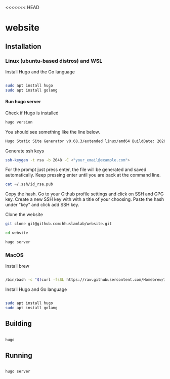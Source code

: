 <<<<<<< HEAD
# website

## Installation

### Linux (ubuntu-based distros) and WSL

Install Hugo and the Go language

``` sh

sudo apt install hugo
sudo apt install golang

```
#### Run hugo server
Check if Hugo is installed
```sh
hugo version 
```
You should see something like the line below.
```sh
Hugo Static Site Generator v0.68.3/extended linux/amd64 BuildDate: 2020-03-25T06:15:45Z
```

Generate ssh keys
```sh
ssh-keygen -t rsa -b 2048 -C <"your_email@example.com">
```
For the prompt just press enter, the file will be generated and saved automatically.
Keep pressing enter until you are back at the command line.

```sh
cat ~/.ssh/id_rsa.pub
```
Copy the hash. Go to your Github profile settings and click on SSH and GPG key. Create a new SSH key with with a title of your choosing. 
Paste the hash under "key" and click add SSH key. 

Clone the website
```sh
git clone git@github.com:hhuslamlab/website.git
```
```sh
cd website
```
```sh
hugo server
```

### MacOS

Install brew 

``` sh

/bin/bash -c "$(curl -fsSL https://raw.githubusercontent.com/Homebrew/install/HEAD/install.sh)"

```

Install Hugo and Go language 

``` sh

sudo apt install hugo
sudo apt install golang

```


## Building

``` sh

hugo

```

## Running

``` sh

hugo server

```

